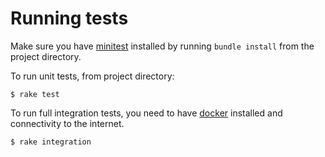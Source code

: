 # Running tests

Make sure you have [minitest](https://github.com/seattlerb/minitest) installed by running `bundle install` from the project directory.

To run unit tests, from project directory:

```
$ rake test
```

To run full integration tests, you need to have [docker](https://www.docker.com/get-docker) installed and connectivity to the internet.

```
$ rake integration
```
